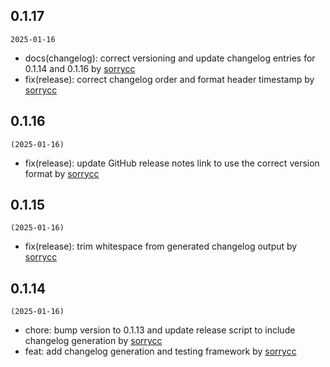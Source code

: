 ## 0.1.17

`2025-01-16`

- docs(changelog): correct versioning and update changelog entries for 0.1.14 and 0.1.16 by [sorrycc](https://github.com/sorrycc)
- fix(release): correct changelog order and format header timestamp by [sorrycc](https://github.com/sorrycc)


## 0.1.16

`(2025-01-16)`

- fix(release): update GitHub release notes link to use the correct version format by [sorrycc](https://github.com/sorrycc)

## 0.1.15

`(2025-01-16)`

- fix(release): trim whitespace from generated changelog output by [sorrycc](https://github.com/sorrycc)

## 0.1.14

`(2025-01-16)`

- chore: bump version to 0.1.13 and update release script to include changelog generation by [sorrycc](https://github.com/sorrycc)
- feat: add changelog generation and testing framework by [sorrycc](https://github.com/sorrycc)
